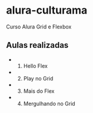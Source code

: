 # alura-culturama
Curso Alura Grid e Flexbox


## Aulas realizadas
- 01. Hello Flex
- 02. Play no Grid
- 03. Mais do Flex
- 04. Mergulhando no Grid